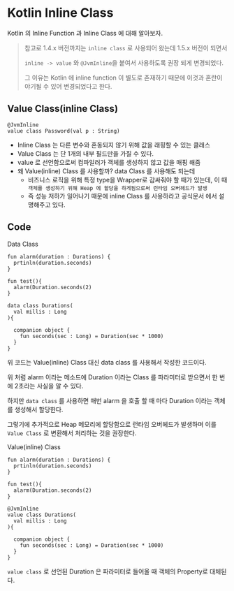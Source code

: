 # Kotlin Inline Class


Kotlin 의 Inline Function 과 Inline Class 에 대해 알아보자.

> 참고로 1.4.x 버전까지는 `inline class` 로 사용되어 왔는데 1.5.x 버전이 되면서
>
> `inline -> value` 와 `@JvmInline`을 붙여서 사용하도록 권장 되게 변경되었다.
>
> 그 이유는 Kotlin 에 inline function 이 별도로 존재하기 때문에 이것과 혼란이 야기될 수 있어 변경되었다고 한다.

## Value Class(inline Class)

  ~~~
  @JvmInline
  value class Password(val p : String)
  ~~~

  - Inline Class 는 다른 변수와 혼동되지 않기 위해 값을 래핑할 수 있는 클래스
  - Value Class 는 단 1개의 내부 필드만을 가질 수 있다.
  - value 로 선언함으로써 컴파일러가 객체를 생성하지 않고 값을 매핑 해줌
  - 왜 Value(inline) Class 를 사용할까? data Class 를 사용해도 되는데
    - 비즈니스 로직을 위해 특정 type을 Wrapper로 감싸줘야 할 때가 있는데, 이 때 `객체를 생성하기 위해 Heap 에 할당을 하게됨으로써 런타임 오버헤드가 발생`
    - 즉 성능 저하가 일어나기 때문에 inline Class 를 사용하라고 공식문서 에서 설명해주고 있다.




## Code

Data Class
~~~
fun alarm(duration : Durations) {
  prtinln(duration.seconds)
}

fun test(){
  alarm(Duration.seconds(2)
}

data class Durations(
  val millis : Long
){

  companion object {
    fun seconds(sec : Long) = Duration(sec * 1000)
  }
}
~~~

위 코드는 Value(inline) Class 대신 data class 를 사용해서 작성한 코드이다.

위 처럼 alarm 이라는 메소드에 Duration 이라는 Class 를 파라미터로 받으면서 한 번에 2초라는 사실을 알 수 있다.

하지만 `data class` 를 사용하면 매번 alarm 을 호출 할 때 마다 Duration 이라는 객체를 생성해서 할당한다.

그렇기에 추가적으로 Heap 메모리에 할당함으로 런타임 오버헤드가 발생하며 이를 `Value Class` 로 변환해서 처리하는 것을 권장한다.




Value(inline) Class
~~~
fun alarm(duration : Durations) {
  prtinln(duration.seconds)
}

fun test(){
  alarm(Duration.seconds(2)
}

@JvmInline
value class Durations(
  val millis : Long
){

  companion object {
    fun seconds(sec : Long) = Duration(sec * 1000)
  }
}
~~~

`value class` 로 선언된 Duration 은 파라미터로 들어올 때 객체의 Property로 대체된다.
